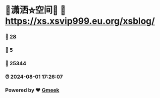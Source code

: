 # 🤠潇洒⛤空间🤠 :link: https://xs.xsvip999.eu.org/xsblog/ 
### :page_facing_up: [28](https://xs.xsvip999.eu.org/xsblog//tag.html) 
### :speech_balloon: 5 
### :hibiscus: 25344 
### :alarm_clock: 2024-08-01 17:26:07 
### Powered by :heart: [Gmeek](https://github.com/Meekdai/Gmeek)
